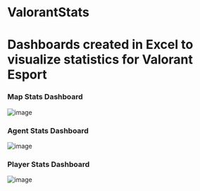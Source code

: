 # ValorantStats
# **Dashboards created in Excel to visualize statistics for Valorant Esport**

### **Map Stats Dashboard**

![image](https://github.com/AnthonyADang/ValorantStats/assets/89567474/0d57d595-da42-40eb-adf6-175ee40b0586)

### **Agent Stats Dashboard**

![image](https://github.com/AnthonyADang/ValorantStats/assets/89567474/d41721dc-6f39-434b-8d08-e97bd4b20103)

### **Player Stats Dashboard**

![image](https://github.com/AnthonyADang/ValorantStats/assets/89567474/1797fa25-a07d-49cd-ae69-8be3dedebeb9)
